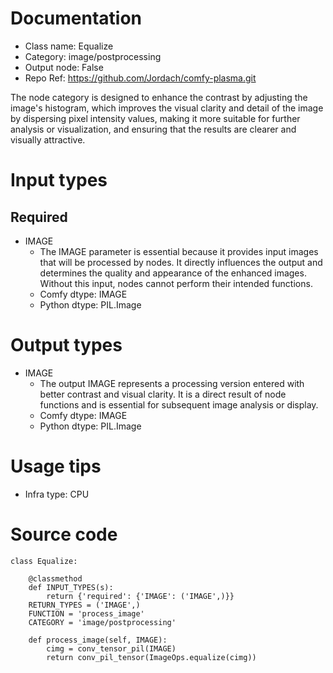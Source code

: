 # Documentation
- Class name: Equalize
- Category: image/postprocessing
- Output node: False
- Repo Ref: https://github.com/Jordach/comfy-plasma.git

The node category is designed to enhance the contrast by adjusting the image's histogram, which improves the visual clarity and detail of the image by dispersing pixel intensity values, making it more suitable for further analysis or visualization, and ensuring that the results are clearer and visually attractive.

# Input types
## Required
- IMAGE
    - The IMAGE parameter is essential because it provides input images that will be processed by nodes. It directly influences the output and determines the quality and appearance of the enhanced images. Without this input, nodes cannot perform their intended functions.
    - Comfy dtype: IMAGE
    - Python dtype: PIL.Image

# Output types
- IMAGE
    - The output IMAGE represents a processing version entered with better contrast and visual clarity. It is a direct result of node functions and is essential for subsequent image analysis or display.
    - Comfy dtype: IMAGE
    - Python dtype: PIL.Image

# Usage tips
- Infra type: CPU

# Source code
```
class Equalize:

    @classmethod
    def INPUT_TYPES(s):
        return {'required': {'IMAGE': ('IMAGE',)}}
    RETURN_TYPES = ('IMAGE',)
    FUNCTION = 'process_image'
    CATEGORY = 'image/postprocessing'

    def process_image(self, IMAGE):
        cimg = conv_tensor_pil(IMAGE)
        return conv_pil_tensor(ImageOps.equalize(cimg))
```